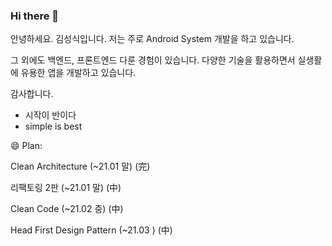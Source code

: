 ### Hi there 👋
안녕하세요. 김성식입니다.
저는 주로 Android System 개발을 하고 있습니다.

그 외에도 백엔드, 프론트엔드 다룬 경험이 있습니다.
다양한 기술을 활용하면서 실생활에 유용한 앱을 개발하고 있습니다.

감사합니다.

- 시작이 반이다
- simple is best


😄 Plan:

Clean Architecture (~21.01 말) (完)

리팩토링 2판 (~21.01 말) (中)

Clean Code (~21.02 중) (中)

Head First Design Pattern (~21.03 ) (中)


<!--
**Biangom/Biangom** is a ✨ _special_ ✨ repository because its `README.md` (this file) appears on your GitHub profile.

Here are some ideas to get you started:

- 🔭 I’m currently working on ...
- 🌱 I’m currently learning ...
- 👯 I’m looking to collaborate on ...
- 🤔 I’m looking for help with ...
- 💬 Ask me about ...
- 📫 How to reach me: ...
- 😄 Pronouns: ...
- ⚡ Fun fact: ...
-->
